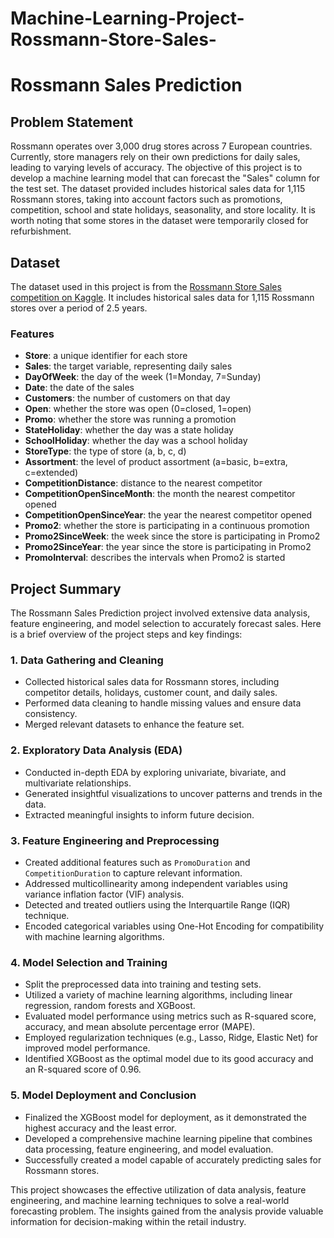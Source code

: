 # Machine-Learning-Project-Rossmann-Store-Sales-
# Rossmann Sales Prediction

## Problem Statement

Rossmann operates over 3,000 drug stores across 7 European countries. Currently, store managers rely on their own predictions for daily sales, leading to varying levels of accuracy. The objective of this project is to develop a machine learning model that can forecast the "Sales" column for the test set. The dataset provided includes historical sales data for 1,115 Rossmann stores, taking into account factors such as promotions, competition, school and state holidays, seasonality, and store locality. It is worth noting that some stores in the dataset were temporarily closed for refurbishment.

## Dataset

The dataset used in this project is from the [Rossmann Store Sales competition on Kaggle](https://www.kaggle.com/c/rossmann-store-sales). It includes historical sales data for 1,115 Rossmann stores over a period of 2.5 years.

### Features

- **Store**: a unique identifier for each store
- **Sales**: the target variable, representing daily sales
- **DayOfWeek**: the day of the week (1=Monday, 7=Sunday)
- **Date**: the date of the sales
- **Customers**: the number of customers on that day
- **Open**: whether the store was open (0=closed, 1=open)
- **Promo**: whether the store was running a promotion
- **StateHoliday**: whether the day was a state holiday
- **SchoolHoliday**: whether the day was a school holiday
- **StoreType**: the type of store (a, b, c, d)
- **Assortment**: the level of product assortment (a=basic, b=extra, c=extended)
- **CompetitionDistance**: distance to the nearest competitor
- **CompetitionOpenSinceMonth**: the month the nearest competitor opened
- **CompetitionOpenSinceYear**: the year the nearest competitor opened
- **Promo2**: whether the store is participating in a continuous promotion
- **Promo2SinceWeek**: the week since the store is participating in Promo2
- **Promo2SinceYear**: the year since the store is participating in Promo2
- **PromoInterval**: describes the intervals when Promo2 is started

## Project Summary

The Rossmann Sales Prediction project involved extensive data analysis, feature engineering, and model selection to accurately forecast sales. Here is a brief overview of the project steps and key findings:

### 1. Data Gathering and Cleaning

- Collected historical sales data for Rossmann stores, including competitor details, holidays, customer count, and daily sales.
- Performed data cleaning to handle missing values and ensure data consistency.
- Merged relevant datasets to enhance the feature set.

### 2. Exploratory Data Analysis (EDA)

- Conducted in-depth EDA by exploring univariate, bivariate, and multivariate relationships.
- Generated insightful visualizations to uncover patterns and trends in the data.
- Extracted meaningful insights to inform future decision.

### 3. Feature Engineering and Preprocessing

- Created additional features such as `PromoDuration` and `CompetitionDuration` to capture relevant information.
- Addressed multicollinearity among independent variables using variance inflation factor (VIF) analysis.
- Detected and treated outliers using the Interquartile Range (IQR) technique.
- Encoded categorical variables using One-Hot Encoding for compatibility with machine learning algorithms.

### 4. Model Selection and Training

- Split the preprocessed data into training and testing sets.
- Utilized a variety of machine learning algorithms, including linear regression, random forests and XGBoost.
- Evaluated model performance using metrics such as R-squared score, accuracy, and mean absolute percentage error (MAPE).
- Employed regularization techniques (e.g., Lasso, Ridge, Elastic Net) for improved model performance.
- Identified XGBoost as the optimal model due to its good accuracy and an R-squared score of 0.96.

### 5. Model Deployment and Conclusion

- Finalized the XGBoost model for deployment, as it demonstrated the highest accuracy and the least error.
- Developed a comprehensive machine learning pipeline that combines data processing, feature engineering, and model evaluation.
- Successfully created a model capable of accurately predicting sales for Rossmann stores.

This project showcases the effective utilization of data analysis, feature engineering, and machine learning techniques to solve a real-world forecasting problem. The insights gained from the analysis provide valuable information for decision-making within the retail industry.
